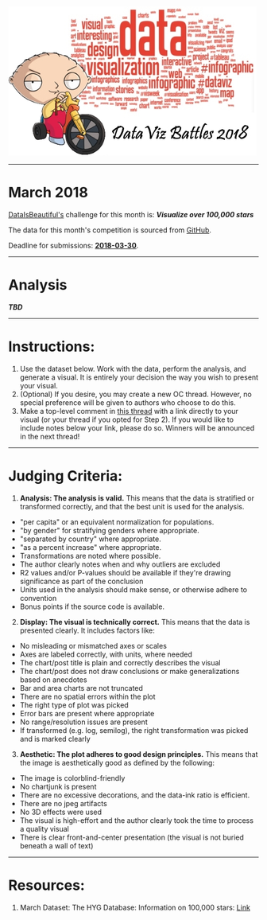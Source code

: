 ![Project Logo](https://github.com/ereidelbach/dataVizBattles/blob/master/dataVizBattlesLogo.jpg)

----

# March 2018

[DataIsBeautiful's](https://www.reddit.com/r/dataisbeautiful/comments/825mg6/battle_dataviz_battle_for_the_month_of_march_2018/) challenge for this month is:  <b><i>Visualize over 100,000 stars</i></b>

The data for this month's competition is sourced from [GitHub](https://github.com/astronexus/HYG-Database/blob/master/hygdata_v3.csv).

Deadline for submissions: <b><u>2018-03-30</u></b>.

---

# Analysis

<b><i>TBD</i></b>

---

# Instructions:

1. Use the dataset below. Work with the data, perform the analysis, and generate a visual. It is entirely your decision the way you wish to present your visual.
2. (Optional) If you desire, you may create a new OC thread. However, no special preference will be given to authors who choose to do this.
3. Make a top-level comment in [this thread](https://www.reddit.com/r/dataisbeautiful/comments/7nm6ed/battle_dataviz_battle_for_the_month_of_march/) with a link directly to your visual (or your thread if you opted for Step 2). If you would like to include notes below your link, please do so. Winners will be announced in the next thread!

---

# Judging Criteria:

1. <b>Analysis: The analysis is valid.</b>  This means that the data is stratified or transformed correctly, and that the best unit is used for the analysis.
  - "per capita" or an equivalent normalization for populations.
  - "by gender" for stratifying genders where appropriate.
  - "separated by country" where appropriate.
  - "as a percent increase" where appropriate.
  - Transformations are noted where possible.
  - The author clearly notes when and why outliers are excluded
  - R2 values and/or P-values should be available if they're drawing significance as part of the conclusion
  - Units used in the analysis should make sense, or otherwise adhere to convention
  - Bonus points if the source code is available.
2. <b>Display: The visual is technically correct.</b>  This means that the data is presented clearly. It includes factors like:
  - No misleading or mismatched axes or scales
  - Axes are labeled correctly, with units, where needed
  - The chart/post title is plain and correctly describes the visual
  - The chart/post does not draw conclusions or make generalizations based on anecdotes
  - Bar and area charts are not truncated
  - There are no spatial errors within the plot
  - The right type of plot was picked
  - Error bars are present where appropriate
  - No range/resolution issues are present
  - If transformed (e.g. log, semilog), the right transformation was picked and is marked clearly
3. <b>Aesthetic: The plot adheres to good design principles.</b> This means that the image is aesthetically good as defined by the following:
  - The image is colorblind-friendly
  - No chartjunk is present
  - There are no excessive decorations, and the data-ink ratio is efficient.
  - There are no jpeg artifacts
  - No 3D effects were used
  - The visual is high-effort and the author clearly took the time to process a quality visual
  - There is clear front-and-center presentation (the visual is not buried beneath a wall of text)

----

# Resources:

1. March Dataset: The HYG Database: Information on 100,000 stars: [Link][1]

  [1]: https://github.com/astronexus/HYG-Database/blob/master/hygdata_v3.csv
